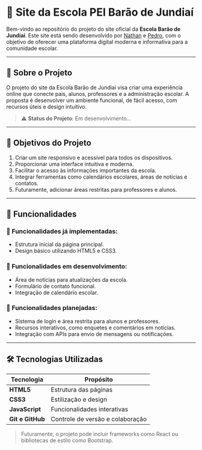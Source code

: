# 🏫 Site da Escola PEI Barão de Jundiaí

Bem-vindo ao repositório do projeto do site oficial da **Escola Barão de Jundiaí**. Este site está sendo desenvolvido por [Nathan](https://github.com/pJayaFps) e [Pedro](https://github.com/Magcizz), com o objetivo de oferecer uma plataforma digital moderna e informativa para a comunidade escolar.

---

## 📖 Sobre o Projeto

O projeto do site da Escola Barão de Jundiaí visa criar uma experiência online que conecte pais, alunos, professores e a administração escolar. A proposta é desenvolver um ambiente funcional, de fácil acesso, com recursos úteis e design intuitivo.

> ⚠️ **Status do Projeto**: Em desenvolvimento...

---

## 🎯 Objetivos do Projeto

1. Criar um site responsivo e acessível para todos os dispositivos.
2. Proporcionar uma interface intuitiva e moderna.
3. Facilitar o acesso às informações importantes da escola.
4. Integrar ferramentas como calendários escolares, áreas de notícias e contatos.
5. Futuramente, adicionar áreas restritas para professores e alunos.

---

## 🚀 Funcionalidades

### 🔹 Funcionalidades já implementadas:
- Estrutura inicial da página principal.
- Design básico utilizando HTML5 e CSS3.

### 🔹 Funcionalidades em desenvolvimento:
- Área de notícias para atualizações da escola.
- Formulário de contato funcional.
- Integração de calendário escolar.

### 🔹 Funcionalidades planejadas:
- Sistema de login e área restrita para alunos e professores.
- Recursos interativos, como enquetes e comentários em notícias.
- Integração com APIs para envio de mensagens ou notificações.

---

## 🛠️ Tecnologias Utilizadas

| Tecnologia      | Propósito                          |
|------------------|------------------------------------|
| **HTML5**        | Estrutura das páginas             |
| **CSS3**         | Estilização e design              |
| **JavaScript**   | Funcionalidades interativas       |
| **Git e GitHub** | Controle de versão e colaboração  |

> Futuramente, o projeto pode incluir frameworks como React ou bibliotecas de estilo como Bootstrap.
